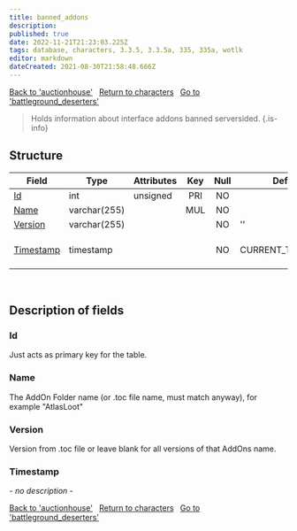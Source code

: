```yaml
---
title: banned_addons
description: 
published: true
date: 2022-11-21T21:23:03.225Z
tags: database, characters, 3.3.5, 3.3.5a, 335, 335a, wotlk
editor: markdown
dateCreated: 2021-08-30T21:58:48.666Z
---
```


<a href="https://trinitycore.info/en/database/335/characters/auctionhouse" class="mt-5 v-btn v-btn--depressed v-btn--flat v-btn--outlined theme--light v-size--default darkblue--text text--lighten-3"><span class="v-btn__content"><i aria-hidden="true" class="v-icon notranslate v-icon--left mdi mdi-arrow-left theme--light"></i><span>Back to 'auctionhouse'</span></span></a>&nbsp;&nbsp;&nbsp;<a href="https://trinitycore.info/en/database/335/characters/home" class="mt-5 v-btn v-btn--depressed v-btn--flat v-btn--outlined theme--light v-size--default darkblue--text text--lighten-3"><span class="v-btn__content"><i aria-hidden="true" class="v-icon notranslate v-icon--left mdi mdi-home-outline theme--light"></i><span>Return to characters</span></span></a>&nbsp;&nbsp;&nbsp;<a href="https://trinitycore.info/en/database/335/characters/battleground_deserters" class="mt-5 v-btn v-btn--depressed v-btn--flat v-btn--outlined theme--light v-size--default darkblue--text text--lighten-3"><span class="v-btn__content"><span>Go to 'battleground_deserters'</span><i aria-hidden="true" class="v-icon notranslate v-icon--right mdi mdi-arrow-right theme--light"></i></span></a>

> Holds information about interface addons banned serversided.
{.is-info}


## Structure

| Field | Type | Attributes | Key | Null | Default | Extra | Comment |
| --- | --- | --- | :---: | :---: | --- | --- | --- |
| [Id](#id) | int | unsigned | PRI | NO |  | auto_increment |  |
| [Name](#name) | varchar(255) |  | MUL | NO |  |  |  |
| [Version](#version) | varchar(255) |  |  | NO | '' |  |  |
| [Timestamp](#timestamp) | timestamp |  |  | NO | CURRENT_TIMESTAMP | DEFAULT_GENERATED on update CURRENT_TIMESTAMP |  |
&nbsp;
## Description of fields

### Id
Just acts as primary key for the table.
&nbsp;

### Name
The AddOn Folder name (or .toc file name, must match anyway), for example "AtlasLoot" 
&nbsp;

### Version
Version from .toc file or leave blank for all versions of that AddOns name.
&nbsp;

### Timestamp
*- no description -*
&nbsp;

<a href="https://trinitycore.info/en/database/335/characters/auctionhouse" class="mt-5 v-btn v-btn--depressed v-btn--flat v-btn--outlined theme--light v-size--default darkblue--text text--lighten-3"><span class="v-btn__content"><i aria-hidden="true" class="v-icon notranslate v-icon--left mdi mdi-arrow-left theme--light"></i><span>Back to 'auctionhouse'</span></span></a>&nbsp;&nbsp;&nbsp;<a href="https://trinitycore.info/en/database/335/characters/home" class="mt-5 v-btn v-btn--depressed v-btn--flat v-btn--outlined theme--light v-size--default darkblue--text text--lighten-3"><span class="v-btn__content"><i aria-hidden="true" class="v-icon notranslate v-icon--left mdi mdi-home-outline theme--light"></i><span>Return to characters</span></span></a>&nbsp;&nbsp;&nbsp;<a href="https://trinitycore.info/en/database/335/characters/battleground_deserters" class="mt-5 v-btn v-btn--depressed v-btn--flat v-btn--outlined theme--light v-size--default darkblue--text text--lighten-3"><span class="v-btn__content"><span>Go to 'battleground_deserters'</span><i aria-hidden="true" class="v-icon notranslate v-icon--right mdi mdi-arrow-right theme--light"></i></span></a>
